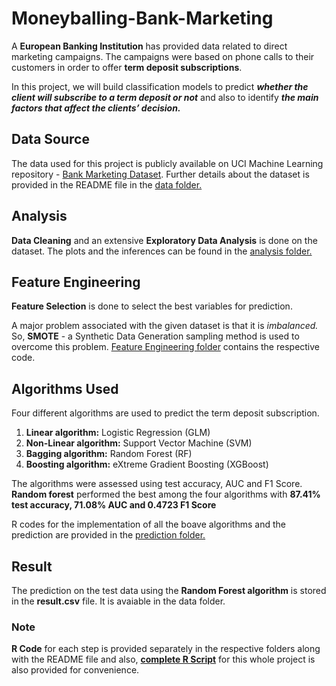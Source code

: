 # Moneyballing-Bank-Marketing

  A **European Banking Institution** has provided data related to direct marketing campaigns. The campaigns were based on phone calls to their customers in order to offer **term deposit subscriptions**. 

   In this project, we will build classification models to predict ***whether the client will subscribe to a term deposit or not*** and also to identify ***the main factors that affect the clients’ decision.***

## Data Source

The data used for this project is publicly available on UCI Machine Learning repository - [Bank Marketing Dataset](https://archive.ics.uci.edu/ml/datasets/bank+marketing).
Further details about the dataset is provided in the README file in the [data folder.](https://github.com/MAJgautam/Moneyballing-Bank-Marketing/tree/master/data)

## Analysis

**Data Cleaning** and an extensive **Exploratory Data Analysis** is done on the dataset. The plots and the inferences can be found in the [analysis folder.](https://github.com/MAJgautam/Moneyballing-Bank-Marketing/tree/master/analysis)

## Feature Engineering

  **Feature Selection** is done to select the best variables for prediction. 

  A major problem associated with the given dataset is that it is *imbalanced.* So, **SMOTE** - a Synthetic Data Generation sampling method is used to overcome this problem. 
  [Feature Engineering folder](https://github.com/MAJgautam/Moneyballing-Bank-Marketing/tree/master/feature%20engineering) contains the respective code.


## Algorithms Used

Four different algorithms are used to predict the term deposit subscription.
1.	**Linear algorithm:** Logistic Regression (GLM)
2. 	**Non-Linear algorithm:** Support Vector Machine (SVM)
3. 	**Bagging algorithm:** Random Forest (RF)
4. 	**Boosting algorithm:** eXtreme Gradient Boosting (XGBoost)

  The algorithms were assessed using test accuracy, AUC and F1 Score. 
  **Random forest** performed the best among the four algorithms with **87.41% test accuracy, 71.08% AUC and 0.4723 F1 Score**

  R codes for the implementation of all the boave algorithms and the prediction are provided in the [prediction folder.](https://github.com/MAJgautam/Moneyballing-Bank-Marketing/tree/master/prediction)


## Result

The prediction on the test data using the **Random Forest algorithm** is stored in the **result.csv** file. It is avaiable in the data folder.

### Note
**R Code** for each step is provided separately in the respective folders along with the README file and also, [**complete R Script**](https://github.com/MAJgautam/Moneyballing-Bank-Marketing/blob/master/complete_code.R) for this whole project is also provided for convenience.



